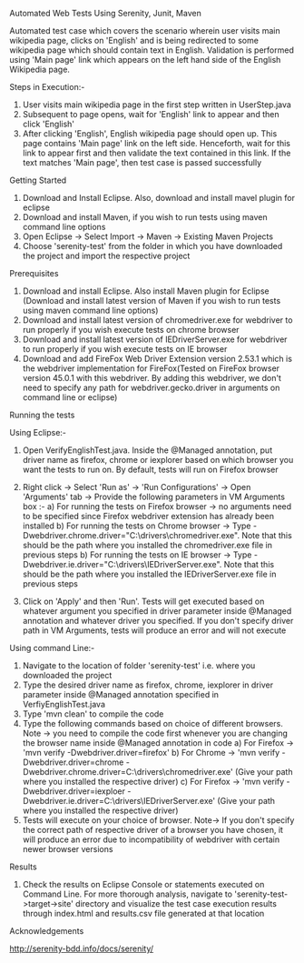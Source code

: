 Automated Web Tests Using Serenity, Junit, Maven

Automated test case which covers the scenario wherein user visits main wikipedia page, clicks on 'English' and is being redirected to some wikipedia page which should contain text in English. Validation is performed using 'Main page' link which appears on the left hand side of the English Wikipedia page.

Steps in Execution:-

1) User visits main wikipedia page in the first step written in UserStep.java
2) Subsequent to page opens, wait for 'English' link to appear and then click 'English'
3) After clicking 'English', English wikipedia page should open up. This page contains 'Main page' link on the left side. Henceforth, wait for this link to appear first and then validate the text contained in this link. If the text matches 'Main page', then test case is passed successfully

Getting Started

1) Download and Install Eclipse. Also, download and install mavel plugin for eclipse
2) Download and install Maven, if you  wish to run tests using maven command line options
2) Open Eclipse -> Select Import -> Maven -> Existing Maven Projects
3) Choose 'serenity-test' from the folder in which you have downloaded the project and import the respective project

Prerequisites

1) Download and install Eclipse. Also install Maven plugin for Eclipse (Download and install latest version of Maven if you wish to run tests using maven command line options)
2) Download and install latest version of chromedriver.exe for webdriver to run properly if you wish execute tests on chrome browser
3) Download and install latest version of IEDriverServer.exe for webdriver to run properly if you wish execute tests on IE browser
4) Download and add FireFox Web Driver Extension version 2.53.1 which is the webdriver implementation for FireFox(Tested on FireFox browser version 45.0.1 with this webdriver. By adding this webdriver, we don't need to specify any path for webdriver.gecko.driver in arguments on command line or eclipse)

Running the tests

Using Eclipse:-

1) Open VerifyEnglishTest.java. Inside the @Managed annotation, put driver name as firefox, chrome or iexplorer based on which browser you want the tests to run on. By default, tests will run on Firefox browser
2) Right click -> Select 'Run as' -> 'Run Configurations' -> Open 'Arguments' tab -> Provide the following parameters in VM Arguments box :-
a) For running the tests on Firefox browser -> no arguments need to be specified since Firefox webdriver extension has already been installed
b) For running the tests on Chrome browser -> Type -Dwebdriver.chrome.driver="C:\drivers\chromedriver.exe". Note that this should be the path where you installed the chromedriver.exe file in previous steps
b) For running the tests on IE browser -> Type -Dwebdriver.ie.driver="C:\drivers\IEDriverServer.exe". Note that this should be the path where you installed the IEDriverServer.exe file in previous steps

3) Click on 'Apply' and then 'Run'. Tests will get executed based on whatever argument you specified in driver parameter inside @Managed annotation and whatever driver you specified. If you don't specify driver path in VM Arguments, tests will produce an error and will not execute

Using command Line:-

1) Navigate to the location of folder 'serenity-test' i.e. where you downloaded the project
2) Type the desired driver name as firefox, chrome, iexplorer in driver parameter inside @Managed annotation specified in VerfiyEnglishTest.java
2) Type 'mvn clean' to compile the code
3) Type the following commands based on choice of different browsers. Note -> you need to compile the code first whenever you are changing the browser name inside @Managed annotation in code
a) For Firefox -> 'mvn verify -Dwebdriver.driver=firefox'
b) For Chrome -> 'mvn verify -Dwebdriver.driver=chrome -Dwebdriver.chrome.driver=C:\drivers\chromedriver.exe' (Give your path where you installed the respective driver)
c) For Firefox -> 'mvn verify -Dwebdriver.driver=iexploer -Dwebdriver.ie.driver=C:\drivers\IEDriverServer.exe' (Give your path where you installed the respective driver)
4) Tests will execute on your choice of browser. Note-> If you don't specify the correct path of respective driver of a browser you have chosen, it will produce an error due to incompatibility of webdriver with certain newer browser versions

Results

1) Check the results on Eclipse Console or statements executed on Command Line. For more thorough analysis, navigate to 'serenity-test->target->site' directory and visualize the test case execution results through index.html and results.csv file generated at that location


Acknowledgements

http://serenity-bdd.info/docs/serenity/

